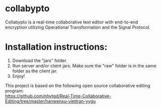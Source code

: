 # collabypto
Collabypto is a real-time collaborative text editor with end-to-end encryption utilizing Operational Transformation and the Signal Protocol.


# Installation instructions:

1. Download the "jars" folder.
2. Run server and/or client jars. Make sure the "raw" folder is in the same folder as the client jar.
3. Enjoy!

This project is based on the following open source collaborative editing program:  
https://github.com/nhvtgd/Real-Time-Collaborative-Editing/tree/master/hanwenxu-viettran-yygu
